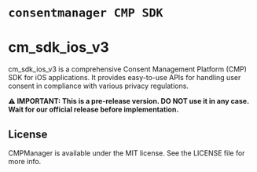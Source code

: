 # ``consentmanager CMP SDK``

# cm_sdk_ios_v3

cm_sdk_ios_v3 is a comprehensive Consent Management Platform (CMP) SDK for iOS applications. It provides easy-to-use APIs for handling user consent in compliance with various privacy regulations.

**⚠️ IMPORTANT: This is a pre-release version. DO NOT use it in any case. Wait for our official release before implementation.**

## License

CMPManager is available under the MIT license. See the LICENSE file for more info.
